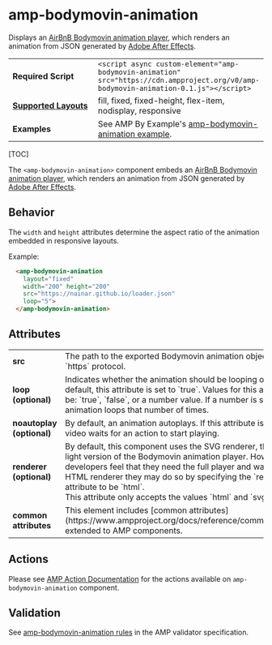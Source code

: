 <!---
Copyright 2018 The AMP HTML Authors. All Rights Reserved.

Licensed under the Apache License, Version 2.0 (the "License");
you may not use this file except in compliance with the License.
You may obtain a copy of the License at

      http://www.apache.org/licenses/LICENSE-2.0

Unless required by applicable law or agreed to in writing, software
distributed under the License is distributed on an "AS-IS" BASIS,
WITHOUT WARRANTIES OR CONDITIONS OF ANY KIND, either express or implied.
See the License for the specific language governing permissions and
limitations under the License.
-->

# amp-bodymovin-animation

Displays an <a href="http://airbnb.io/lottie/ ">AirBnB Bodymovin animation player</a>, which renders an animation from JSON generated by <a href="https://www.adobe.com/products/aftereffects.html">Adobe After Effects</a>.

<table>
  <tr>
    <td width="40%"><strong>Required Script</strong></td>
    <td><code>&lt;script async custom-element="amp-bodymovin-animation" src="https://cdn.ampproject.org/v0/amp-bodymovin-animation-0.1.js">&lt;/script></code></td>
  </tr>
  <tr>
    <td class="col-fourty"><strong><a href="https://www.ampproject.org/docs/guides/responsive/control_layout.html">Supported Layouts</a></strong></td>
    <td>fill, fixed, fixed-height, flex-item, nodisplay, responsive</td>
  </tr>
  <tr>
    <td class="col-fourty"><strong>Examples</strong></td>
    <td>See AMP By Example's <a href="https://ampbyexample.com/components/amp-bodymovin-animation/">amp-bodymovin-animation example</a>.</td>
  </tr>
</table>

[TOC]

The `<amp-bodymovin-animation>` component embeds an <a href="http://airbnb.io/lottie/ ">AirBnB Bodymovin animation player</a>, which renders an animation from JSON generated by <a href="https://www.adobe.com/products/aftereffects.html">Adobe After Effects</a>.

## Behavior

The `width` and `height` attributes determine the aspect ratio of the animation embedded in responsive layouts.

Example:

```html
  <amp-bodymovin-animation
    layout="fixed"
    width="200" height="200"
    src="https://nainar.github.io/loader.json"
    loop="5">
  </amp-bodymovin-animation>
```

## Attributes
<table class="ad-m-table-listing">
  <tr>
    <td width="40%"><strong>src</strong></td>
    <td>The path to the exported Bodymovin animation object. Must be `https` protocol.</td>
  </tr>
  <tr>
    <td width="40%"><strong>loop (optional)</strong></td>
    <td>Indicates whether the animation should be looping or not.  By default, this attribute is set to `true`. Values for this attribute can be: `true`, `false`, or a number value. If a number is specified, the animation loops that number of times.</td>
  </tr>
  <tr>
    <td width="40%"><strong>noautoplay (optional)</strong></td>
    <td>By default, an animation autoplays. If this attribute is added the video waits for an action to start playing.</td>
  </tr>
  <tr>
    <td width="40%"><strong>renderer (optional)</strong></td>
    <td>By default, this component uses the SVG renderer, this uses a light version of the Bodymovin animation player. However, if developers feel that they need the full player and want to use an HTML renderer they may do so by specifying the `renderer` attribute to be `html`.<br>This attribute only accepts the values `html` and `svg`.</td>
  </tr>
  <tr>
    <td width="40%"><strong>common attributes</strong></td>
    <td>This element includes [common attributes](https://www.ampproject.org/docs/reference/common_attributes) extended to AMP components.</td>
  </tr>
</table>


## Actions

Please see [AMP Action Documentation](https://www.ampproject.org/docs/reference/amp-actions-and-events#amp-bodymovin-animation) for the actions available on `amp-bodymovin-animation` component.

## Validation

See [amp-bodymovin-animation rules](https://github.com/ampproject/amphtml/blob/master/extensions/amp-bodymovin-animation/validator-amp-bodymovin-animation.protoascii) in the AMP validator specification.
